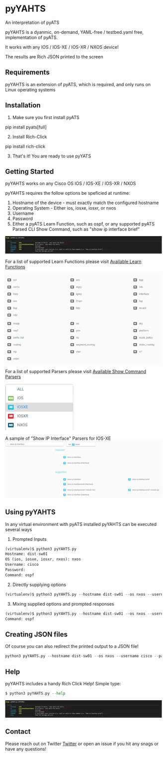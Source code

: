 # pyYAHTS
An interpretation of pyATS

pyYAHTS is a dyanmic, on-demand, YAML-free / testbed.yaml free, implementation of pyATS. 

It works with any IOS / IOS-XE / IOS-XR / NXOS device!

The results are Rich JSON printed to the screen

## Requirements
pyYAHTS is an extension of pyATS, which is required, and only runs on Linux operating systems
## Installation

1. Make sure you first install pyATS

pip install pyats[full]

2. Install Rich-Click 

pip install rich-click

3. That's it! You are ready to use pyYATS 

## Getting Started

pyYAHTS works on any Cisco OS IOS / IOS-XE / IOS-XR / NXOS

pyYAHTS requires the follow options be speficied at runtime:

1. Hostname of the device - must exactly match the configured hostname
2. Operating System - Either ios, iosxe, iosxr, or nxos
3. Username
4. Password
5. Either a pyATS Learn Function, such as ospf, or any supported pyATS Parsed CLI Show Command, such as "show ip interface brief"

![Help](images/help01.png)

For a list of supported Learn Functions please visit [Available Learn Functions](https://pubhub.devnetcloud.com/media/genie-feature-browser/docs/#/models)

![Available Learn Functions](/images/available_learn_functions.png)

For a list of supported Parsers please visit [Available Show Command Parsers](https://pubhub.devnetcloud.com/media/genie-feature-browser/docs/#/parsers)

![Available Show Parsers](/images/available_show_parsers01.png)

A sample of "Show IP Interface" Parsers for IOS-XE
![IOS-XE Show IP Interface Sample](/images/available_show_parsers02.png)


## Using pyYAHTS

In any virtual environment with pyATS installed pyYAHTS can be executed several ways

1. Prompted Inputs

```python
(virtualenv)$ python3 pyYAHTS.py
Hostname: dist-sw01
OS (ios, iosxe, iosxr, nxos): nxos
Username: cisco
Password:
Command: ospf
```

2. Directly supplying options

```python
(virtualenv)$ python3 pyYAHTS.py --hostname dist-sw01 --os nxos --username cisco --password cisco --command ospf
```

3. Mixing supplied options and prompted responses

```python
(virtualenv)$ python3 pyYAHTS.py --hostname dist-sw01 --os nxos --username cisco --password cisco
Command: ospf
```

## Creating JSON files

Of course you can also redirect the printed output to a JSON file! 

```python
python3 pyYAHTS.py --hostname dist-sw01 --os nxos --username cisco --password cisco --command ospf > dist_sw01_learned_ospf.json
```
## Help

pyYAHTS includes a handy Rich Click Help! Simple type:

```python
$ python3 pyYAHTS.py --help
```

![More Help](images/help01.png)

## Contact

Please reach out on Twitter [Twitter](https://twitter.com/john_capobianco) or open an issue if you hit any snags or have any questions!